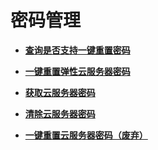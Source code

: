 # 密码管理<a name="ecs_02_1100"></a>

-   **[查询是否支持一键重置密码](查询是否支持一键重置密码.md)**  

-   **[一键重置弹性云服务器密码](一键重置弹性云服务器密码.md)**  

-   **[获取云服务器密码](获取云服务器密码.md)**  

-   **[清除云服务器密码](清除云服务器密码.md)**  

-   **[一键重置云服务器密码（废弃）](一键重置云服务器密码（废弃）.md)**  


